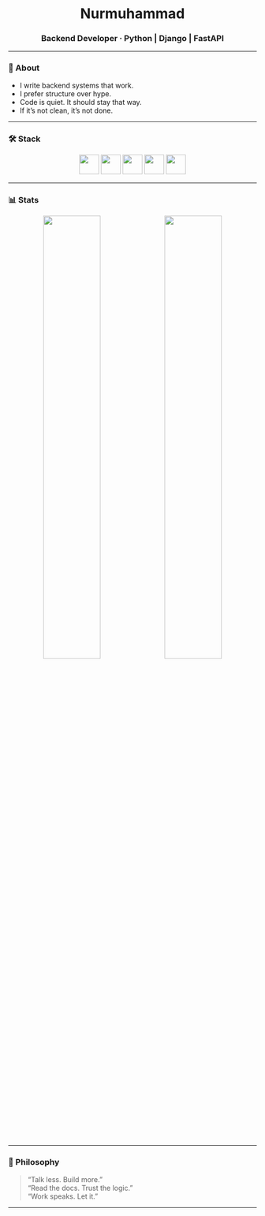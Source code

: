 <h1 align="center">Nurmuhammad</h1>
<h3 align="center">Backend Developer · Python | Django | FastAPI</h3>

---

### 📌 About

- I write backend systems that work.
- I prefer structure over hype.
- Code is quiet. It should stay that way.
- If it’s not clean, it’s not done.

---

### 🛠 Stack

<p align="center">
  <img src="https://cdn.jsdelivr.net/gh/devicons/devicon/icons/python/python-original.svg" width="40"/>
  <img src="https://cdn.jsdelivr.net/gh/devicons/devicon/icons/django/django-plain.svg" width="40"/>
  <img src="https://cdn.jsdelivr.net/gh/devicons/devicon/icons/fastapi/fastapi-original.svg" width="40"/>
  <img src="https://cdn.jsdelivr.net/gh/devicons/devicon/icons/postgresql/postgresql-original.svg" width="40"/>
  <img src="https://cdn.jsdelivr.net/gh/devicons/devicon/icons/git/git-original.svg" width="40"/>
</p>

---

### 📊 Stats

<p align="center">
  <img src="https://github-readme-stats.vercel.app/api?username=nurrmuhammad&show_icons=true&hide_title=true&hide_border=true&hide=stars&theme=graywhite" width="48%" />
  <img src="https://github-readme-streak-stats.herokuapp.com/?user=nurrmuhammad&theme=graywhite&hide_border=true" width="48%" />
</p>

---

### 🧭 Philosophy

> “Talk less. Build more.”  
> “Read the docs. Trust the logic.”  
> “Work speaks. Let it.”

---
